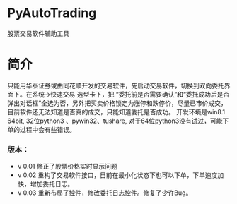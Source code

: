 # PyAutoTrading
股票交易软件辅助工具
# 简介
只能用华泰证券或由同花顺开发的交易软件，先启动交易软件，切换到双向委托界面下。在系统->快速交易 选型卡下，把 “委托前是否需要确认”和“委托成功后是否弹出对话框”全选为否，另外把买卖价格锁定为涨停和跌停价，尽量已市价成交，目前软件还无法知道是否真的成交，只能知道委托是否成功。
开发环境是win8.1 64bit, 32位python3 、pywin32、tushare, 对于64位python3没有试过，可能下单的过程中会有些错误。
### 版本：
* v 0.01 修正了股票价格实时显示问题
* v 0.02 重构了交易软件接口，目前在最小化状态下也可以下单，下单速度加快，增加委托日志。
* v 0.03 重新布局了控件，修改委托日志控件。修复了少许Bug。